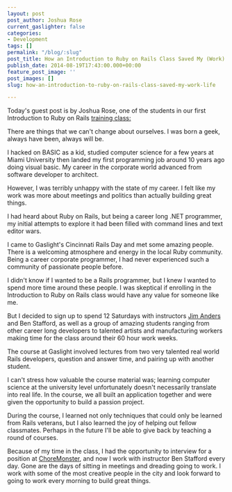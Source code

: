 ```yaml
---
layout: post
post_author: Joshua Rose
current_gaslighter: false
categories:
- Development
tags: []
permalink: "/blog/:slug"
post_title: How an Introduction to Ruby on Rails Class Saved My (Work) Life
publish_date: 2014-08-19T17:43:00.000+00:00
feature_post_image: ''
post_images: []
slug: how-an-introduction-to-ruby-on-rails-class-saved-my-work-life

---
```

Today's guest post is by Joshua Rose, one of the students in our first Introduction to Ruby on Rails [training class:](https://teamgaslight.com/training/courses)

There are things that we can't change about ourselves. I was born a geek,
always have been, always will be.

I hacked on BASIC as a kid, studied computer science for a few years
at Miami University then landed my first programming job around
10 years ago doing visual basic. My career in the corporate world advanced from software developer to architect.

However, I was terribly unhappy with the state of my career.
I felt like my work was more about meetings and politics than actually building
great things.

I had heard about Ruby on Rails, but being a career long .NET programmer, my initial
attempts to explore it had been filled with command lines and text editor wars.

I came to Gaslight's Cincinnati Rails Day and met some amazing people. There is a
welcoming atmosphere and energy in the local Ruby community. Being a career corporate
programmer, I had never experienced such a community of passionate people before.

I didn't know if I wanted to be a Rails programmer, but I knew I wanted to spend more
time around these people. I was skeptical if enrolling in the Introduction to Ruby on Rails class
would have any value for someone like me.

But I decided to sign up to spend 12 Saturdays with instructors [Jim Anders](https://teamgaslight.com/people/janders223) and Ben Stafford, as well as a group of amazing students ranging from other career long developers to talented artists and
manufacturing workers making time for the class around their 60 hour work weeks.

The course at Gaslight involved lectures from two very talented real world Rails developers,
question and answer time, and pairing up with another student.

I can't stress how valuable the course material was; learning computer science at the
university level unfortunately doesn't necessarily translate into real life. In the course,
we all built an application together and were given the opportunity to build a
passion project.

During the course, I learned not only techniques that could only be learned from Rails veterans,
but I also learned the joy of helping out fellow classmates. Perhaps in the future I'll be able
to give back by teaching a round of courses.

Because of my time in the class, I had the opportunity to interview for a position at
[ChoreMonster](https://www.choremonster.com/), and now I work with instructor Ben Stafford every day. Gone are the days
of sitting in meetings and dreading going to work. I work with some of the most creative
people in the city and look forward to going to work every morning to build great things.